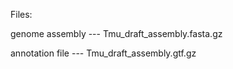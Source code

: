 Files:

genome assembly --- Tmu_draft_assembly.fasta.gz

annotation file --- Tmu_draft_assembly.gtf.gz
